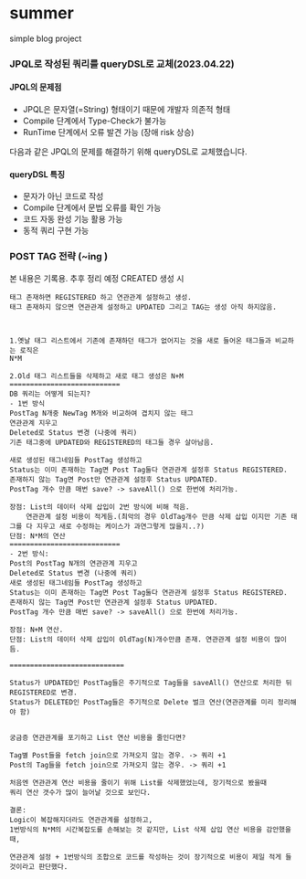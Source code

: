 # summer
simple blog project


### JPQL로 작성된 쿼리를 queryDSL로 교체(2023.04.22)

#### JPQL의 문제점
- JPQL은 문자열(=String) 형태이기 때문에 개발자 의존적 형태
- Compile 단계에서 Type-Check가 불가능
- RunTime 단계에서 오류 발견 가능 (장애 risk 상승)

다음과 같은 JPQL의 문제를 해결하기 위해 queryDSL로 교체했습니다.

#### queryDSL 특징
- 문자가 아닌 코드로 작성
- Compile 단계에서 문법 오류를 확인 가능
- 코드 자동 완성 기능 활용 가능
- 동적 쿼리 구현 가능


### POST TAG 전략 (~ing )
본 내용은 기록용. 추후 정리 예정
CREATED 생성 시 
	
	태그 존재하면 REGISTERED 하고 연관관계 설정하고 생성.
	태그 존재하지 않으면 연관관계 설정하고 UPDATED 그리고 TAG는 생성 아직 하지않음.
	
	
	
	1.옛날 태그 리스트에서 기존에 존재하던 태그가 없어지는 것을 새로 들어온 태그들과 비교하는 로직은 
	N*M
	
	2.Old 태그 리스트들을 삭제하고 새로 태그 생성은 N+M 
	===========================
	DB 쿼리는 어떻게 되는지?
	- 1번 방식
	PostTag N개중 NewTag M개와 비교하여 겹치지 않는 태그
	연관관계 지우고
	Deleted로 Status 변경 (나중에 쿼리)
	기존 태그중에 UPDATED와 REGISTERED의 태그들 경우 살아남음.
	
	새로 생성된 태그네임들 PostTag 생성하고 
	Status는 이미 존재하는 Tag면 Post Tag둘다 연관관계 설정후 Status REGISTERED.
	존재하지 않는 Tag면 Post만 연관관계 설정후 Status UPDATED.
	PostTag 개수 만큼 매번 save? -> saveAll() 으로 한번에 처리가능.
	
	장점: List의 데이터 삭제 삽입이 2번 방식에 비해 적음. 
		연관관계 설정 비용이 적게듬.(최악의 경우 OldTag개수 만큼 삭제 삽입 이지만 기존 태그를 다 지우고 새로 수정하는 케이스가 과연그렇게 많을지..?)
	단점: N*M의 연산
	===========================	
    - 2번 방식:
	Post의 PostTag N개의 연관관계 지우고
	Deleted로 Status 변경 (나중에 쿼리)
	새로 생성된 태그네임들 PostTag 생성하고
	Status는 이미 존재하는 Tag면 Post Tag둘다 연관관계 설정후 Status REGISTERED.
	존재하지 않는 Tag면 Post만 연관관계 설정후 Status UPDATED.
	PostTag 개수 만큼 매번 save? -> saveAll() 으로 한번에 처리가능.

	장점: N+M 연산. 
	단점: List의 데이터 삭제 삽입이 OldTag(N)개수만큼 존재. 연관관계 설정 비용이 많이 듬.
	
	============================
	
	Status가 UPDATED인 PostTag들은 주기적으로 Tag들을 saveAll() 연산으로 처리한 뒤 REGISTERED로 변경.	
	Status가 DELETED인 PostTag들은 주기적으로 Delete 벌크 연산(연관관계를 미리 정리해야 함)
	
	
	궁금증 연관관계를 포기하고 List 연산 비용을 줄인다면?
	
	Tag별 Post들을 fetch join으로 가져오지 않는 경우. -> 쿼리 +1
	Post의 Tag들을 fetch join으로 가져오지 않는 경우. -> 쿼리 +1
	
	처음엔 연관관계 연산 비용을 줄이기 위해 List를 삭제했었는데, 장기적으로 봤을때 
	쿼리 연산 갯수가 많이 늘어날 것으로 보인다. 
	
	결론:
	Logic이 복잡해지더라도 연관관계를 설정하고, 
	1번방식의 N*M의 시간복잡도를 손해보는 것 같지만, List 삭제 삽입 연산 비용을 감안했을 때, 
	
	연관관계 설정 + 1번방식의 조합으로 코드를 작성하는 것이 장기적으로 비용이 제일 적게 들 것이라고 판단했다.
	
